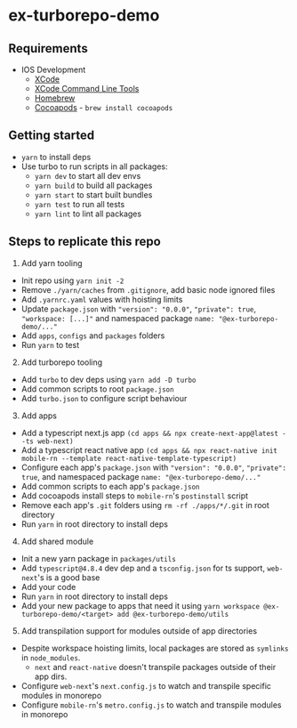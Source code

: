 # ex-turborepo-demo

## Requirements
- IOS Development
  - [XCode](https://apps.apple.com/us/app/xcode/id497799835?mt=12)
  - [XCode Command Line Tools](https://www.freecodecamp.org/news/install-xcode-command-line-tools/)
  - [Homebrew](https://brew.sh/)
  - [Cocoapods](https://formulae.brew.sh/formula/cocoapods) - `brew install cocoapods`

## Getting started
- `yarn` to install deps
- Use turbo to run scripts in all packages:
  - `yarn dev` to start all dev envs
  - `yarn build` to build all packages
  - `yarn start` to start built bundles
  - `yarn test` to run all tests
  - `yarn lint` to lint all packages

## Steps to replicate this repo
1. Add yarn tooling
  - Init repo using `yarn init -2`
  - Remove `./yarn/caches` from `.gitignore`, add basic node ignored files
  - Add `.yarnrc.yaml` values with hoisting limits
  - Update `package.json` with `"version": "0.0.0"`, `"private": true`, `"workspace: [...]"` and namespaced package `name: "@ex-turborepo-demo/..."`
  - Add `apps`, `configs` and `packages` folders
  - Run `yarn` to test
2. Add turborepo tooling
  - Add `turbo` to dev deps using `yarn add -D turbo`
  - Add common scripts to root `package.json`
  - Add `turbo.json` to configure script behaviour
3. Add apps
  - Add a typescript next.js app `(cd apps && npx create-next-app@latest --ts web-next)`
  - Add a typescript react native app `(cd apps && npx react-native init mobile-rn --template react-native-template-typescript)`
  - Configure each app's `package.json` with `"version": "0.0.0"`, `"private": true`, and namespaced package `name: "@ex-turborepo-demo/..."`
  - Add common scripts to each app's `package.json`
  - Add cocoapods install steps to `mobile-rn`'s `postinstall` script
  - Remove each app's `.git` folders using `rm -rf ./apps/*/.git` in root directory
  - Run `yarn` in root directory to install deps
4. Add shared module
  - Init a new yarn package in `packages/utils`
  - Add `typescript@4.8.4` dev dep and a `tsconfig.json` for ts support, `web-next`'s is a good base
  - Add your code
  - Run `yarn` in root directory to install deps
  - Add your new package to apps that need it using `yarn workspace @ex-turborepo-demo/<target> add @ex-turborepo-demo/utils`
5. Add transpilation support for modules outside of app directories
  - Despite workspace hoisting limits, local packages are stored as `symlinks` in `node_modules`.
    - `next` and `react-native` doesn't transpile packages outside of their app dirs.
  - Configure `web-next`'s `next.config.js` to watch and transpile specific modules in monorepo
  - Configure `mobile-rn`'s `metro.config.js` to watch and transpile modules in monorepo
